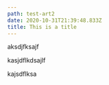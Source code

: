 ```yaml
---
path: test-art2
date: 2020-10-31T21:39:48.833Z
title: This is a title
---
```

aksdjfksajf

kasjdflkdsajlf

kajsdflksa